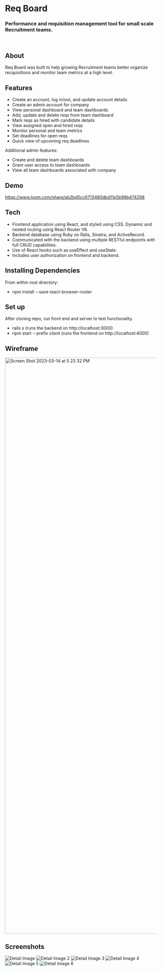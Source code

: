 # Req Board

### Performance and requisition management tool for small scale Recruitment teams. 

<br>

## About

Req Board was built to help growing Recruitment teams better organize recquisitions and monitor team metrics at a high level.  


## Features
- Create an account, log in/out, and update account details
- Create an admin account for company
- View personal dashboard and team dashboards
- Add, update and delete reqs from team dashboard
- Mark reqs as hired with candidate details 
- View assigned open and hired reqs
- Monitor personal and team metrics 
- Set deadlines for open reqs
- Quick view of upcoming req deadlines

Additional admin features: 
- Create and delete team dashboards
- Grant user access to team dashboards
- View all team dashboards associated with company



## Demo
https://www.loom.com/share/ab2bd5cc6713480dbd11e5b99b474298


## Tech

* Frontend application using React, and styled using CSS. Dynamic and nested routing using React Router V6. 
* Backend database using Ruby on Rails, Sinatra, and ActiveRecord. 
* Communicated with the backend using multiple RESTful endpoints with full CRUD capabilities.
* Use of React hooks such as useEffect and useState.
* Includes user authorization on frontend and backend. 


## Installing Dependencies
From within root directory: 

- npm install --save react-browser-router

## Set up

After cloning repo, run front end and server to test functionality.

- rails s (runs the backend on http://localhost:3000)
- npm start --prefix client (runs the frontend on http://localhost:4000)


## Wireframe
<img width="1894" alt="Screen Shot 2023-03-14 at 5 23 32 PM" src="https://user-images.githubusercontent.com/86385601/225139429-18e129c5-1dac-483e-8b57-b33d84b8a217.png">



## Screenshots
![Detail Image](https://images.squarespace-cdn.com/content/v1/52001f7ce4b0929e453b7ea1/1677693059969-VRRRUR9VJQC8QV5UDML3/Screenshot+2023-03-01+at+12.50.50+PM.png?format=2500w)
![Detail Image 2](https://images.squarespace-cdn.com/content/v1/52001f7ce4b0929e453b7ea1/1677691508068-MSGIGYWIJNSWXZ4RAE4V/Screen+Shot+2023-02-28+at+12.14.02+PM.png?format=2500w)
![Detail Image 3](https://images.squarespace-cdn.com/content/v1/52001f7ce4b0929e453b7ea1/1677691509377-3SFW6EDK5TI5XJ2IHP48/Screen+Shot+2023-02-28+at+12.21.25+PM.png?format=2500w)
![Detail Image 4](https://images.squarespace-cdn.com/content/v1/52001f7ce4b0929e453b7ea1/1677691510431-8BX7INNYGXY8VES3767X/Screen+Shot+2023-02-28+at+12.21.14+PM.png?format=2500w)
![Detail Image 5](https://images.squarespace-cdn.com/content/v1/52001f7ce4b0929e453b7ea1/1677691510556-E5KKV4QXMWE3R31QDRLV/Screen+Shot+2023-02-28+at+12.21.52+PM.png?format=2500w)
![Detail Image 6](https://images.squarespace-cdn.com/content/v1/52001f7ce4b0929e453b7ea1/1677691511520-PL75B886ROKI1LAQH9U3/Screen+Shot+2023-02-28+at+12.21.38+PM.png?format=2500w)
